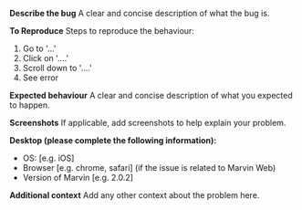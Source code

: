 <!-- **NEVER INCLUDE PLAINTEXT PASSWORDS OR PRIVATE INFORMATION IN THE BUG REPORT** -->

**Describe the bug**
A clear and concise description of what the bug is.

**To Reproduce**
Steps to reproduce the behaviour:
1. Go to '...'
2. Click on '....'
3. Scroll down to '....'
4. See error

**Expected behaviour**
A clear and concise description of what you expected to happen.

**Screenshots**
If applicable, add screenshots to help explain your problem.

**Desktop (please complete the following information):**
 - OS: [e.g. iOS]
 - Browser [e.g. chrome, safari] (if the issue is related to Marvin Web)
 - Version of Marvin [e.g. 2.0.2]

**Additional context**
Add any other context about the problem here.
